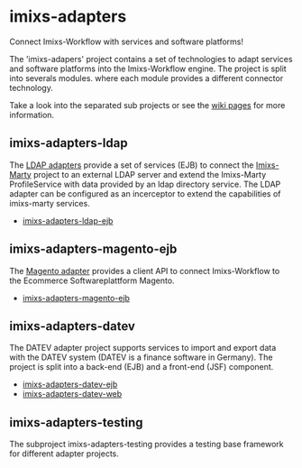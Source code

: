 # imixs-adapters

Connect Imixs-Workflow with services and software platforms!

The 'imixs-adapers' project contains a set of technologies to adapt services and software platforms into the Imixs-Workflow engine. The project is split into severals modules. where each module provides a different connector technology. 

Take a look into the separated sub projects or see the [wiki pages](https://github.com/imixs/imixs-adapters/wiki) for more information.


## imixs-adapters-ldap

The [LDAP adapters](imixs-adapters-ldap-ejb) provide a set of services (EJB) to connect the [Imixs-Marty](https://github.com/imixs/imixs-marty) project to an external LDAP server and extend the Imixs-Marty ProfileService with data provided by an ldap directory service. The LDAP adapter can be configured as an incerceptor to extend the capabilities of imixs-marty services. 

* [imixs-adapters-ldap-ejb](imixs-adapters-ldap-ejb)

## imixs-adapters-magento-ejb

The [Magento adapter](imixs-adapters-magento-ejb) provides a client API to connect Imixs-Workflow to the Ecommerce Softwareplattform Magento. 

* [imixs-adapters-magento-ejb](imixs-adapters-magento-ejb)


## imixs-adapters-datev

The DATEV adapter project supports services to import and export data with the DATEV system (DATEV is a finance software in Germany).  The project is split into a back-end (EJB) and a front-end (JSF) component. 

* [imixs-adapters-datev-ejb](imixs-adapters-datev-ejb)
* [imixs-adapters-datev-web](imixs-adapters-datev-web)



## imixs-adapters-testing

The subproject imixs-adapters-testing provides a testing base framework for different adapter projects.


